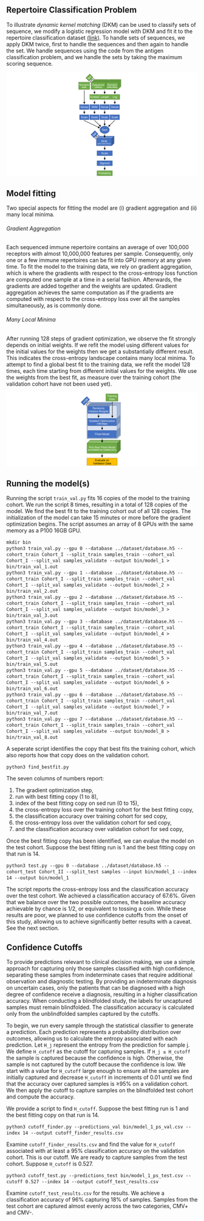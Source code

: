## Repertoire Classification Problem

To illustrate *dynamic kernel matching* (DKM) can be used to classify sets of sequence, we modify a logistic regression model with DKM and fit it to the repertoire classification dataset [(link)](https://github.com/jostmey/dkm/tree/master/repertoire-classification-problem/dataset). To handle sets of sequences, we apply DKM twice, first to handle the sequences and then again to handle the set. We handle sequences using the code from the antigen classification problem, and we handle the sets by taking the maximum scoring sequence.

![alt text](../../artwork/repertoire-classification-model.png "Repertoire classification model")

## Model fitting

Two special aspects for fitting the model are (i) gradient aggregation and (ii) many local minima.

###### Gradient Aggregation
Each sequenced immune repertoire contains an average of over 100,000 receptors with almost 10,000,000 features per sample. Consequently, only one or a few immune repertoires can be fit into GPU memory at any given time. To fit the model to the training data, we rely on gradient aggregation, which is where the gradients with respect to the cross-entropy loss function are computed one sample at a time in a serial fashion. Afterwards, the gradients are added together and the weights are updated. Gradient aggregation achieves the same computation as if the gradients are computed with respect to the cross-entropy loss over all the samples simultaneously, as is commonly done.


###### Many Local Minima
After running 128 steps of gradient optimization, we observe the fit strongly depends on initial weights. If we refit the model using different values for the initial values for the weights then we get a substantially different result. This indicates the cross-entropy landscape contains many local minima. To attempt to find a global best fit to the training data, we refit the model 128 times, each time starting from different initial values for the weights. We use the weights from the best fit, as measure over the training cohort (the validation cohort have not been used yet).

![alt text](../../artwork/many-fits.png "Best fit to training data")

## Running the model(s)

Running the script `train_val.py` fits 16 copies of the model to the training cohort. We run the script 8 times, resulting in a total of 128 copies of the model. We find the best fit to the training cohort out of all 128 copies. The initialization of the model can take 15 minutes or more before the gradient optimization begins. The script assumes an array of 8 GPUs with the same memory as a P100 16GB GPU.

```
mkdir bin
python3 train_val.py --gpu 0 --database ../dataset/database.h5 --cohort_train Cohort_I --split_train samples_train --cohort_val Cohort_I --split_val samples_validate --output bin/model_1 > bin/train_val_1.out
python3 train_val.py --gpu 1 --database ../dataset/database.h5 --cohort_train Cohort_I --split_train samples_train --cohort_val Cohort_I --split_val samples_validate --output bin/model_2 > bin/train_val_2.out
python3 train_val.py --gpu 2 --database ../dataset/database.h5 --cohort_train Cohort_I --split_train samples_train --cohort_val Cohort_I --split_val samples_validate --output bin/model_3 > bin/train_val_3.out
python3 train_val.py --gpu 3 --database ../dataset/database.h5 --cohort_train Cohort_I --split_train samples_train --cohort_val Cohort_I --split_val samples_validate --output bin/model_4 > bin/train_val_4.out
python3 train_val.py --gpu 4 --database ../dataset/database.h5 --cohort_train Cohort_I --split_train samples_train --cohort_val Cohort_I --split_val samples_validate --output bin/model_5 > bin/train_val_5.out
python3 train_val.py --gpu 5 --database ../dataset/database.h5 --cohort_train Cohort_I --split_train samples_train --cohort_val Cohort_I --split_val samples_validate --output bin/model_6 > bin/train_val_6.out
python3 train_val.py --gpu 6 --database ../dataset/database.h5 --cohort_train Cohort_I --split_train samples_train --cohort_val Cohort_I --split_val samples_validate --output bin/model_7 > bin/train_val_7.out
python3 train_val.py --gpu 7 --database ../dataset/database.h5 --cohort_train Cohort_I --split_train samples_train --cohort_val Cohort_I --split_val samples_validate --output bin/model_8 > bin/train_val_8.out
```

A seperate script identifies the copy that best fits the training cohort, which also reports how that copy does on the validation cohort.

```
python3 find_bestfit.py
```

The seven columns of numbers report:
1. The gradient optimization step,
2. run with best fitting copy (1 to 8),
3. index of the best fitting copy on sed run (0 to 15),
4. the cross-entropy loss over the training cohort for the best fitting copy,
5. the classification accuracy over training cohort for sed copy,
6. the cross-entropy loss over the validation cohort for sed copy,
7. and the classification accuracy over validation cohort for sed copy,

Once the best fitting copy has been identified, we can evalue the model on the test cohort. Suppose the best fitting run is 1 and the best fitting copy on that run is 14.

```
python3 test.py --gpu 0 --database ../dataset/database.h5 --cohort_test Cohort_II --split_test samples --input bin/model_1 --index 14 --output bin/model_1
```

The script reports the cross-entropy loss and the classification accuracy over the test cohort. We achieved a classification accuracy of 67.6%. Given that we balance over the two possible outcomes, the baseline accuracy achievable by chance is 1/2, or equivalent to tossing a coin. While these results are poor, we planned to use confidence cutoffs from the onset of this study, allowing us to achieve significantly better results with a caveat. See the next section.

## Confidence Cutoffs

To provide predictions relevant to clinical decision making, we use a simple approach for capturing only those samples classified with high confidence, separating these samples from indeterminate cases that require additional observation and diagnostic testing. By providing an indeterminate diagnosis on uncertain cases, only the patients that can be diagnosed with a high degree of confidence receive a diagnosis, resulting in a higher classification accuracy. When conducting a blindfolded study, the labels for uncaptured samples must remain blindfolded. The classification accuracy is calculated only from the unblindfolded samples captured by the cutoffs.

To begin, we run every sample through the statistical classifier to generate a prediction. Each prediction represents a probability distribution over outcomes, allowing us to calculate the entropy associated with each prediction. Let `H_j` represent the entropy from the prediction for sample j. We define `H_cutoff` as the cutoff for capturing samples. If `H_j ≤ H_cutoff` the sample is captured because the confidence is high. Otherwise, the sample is not captured by the cutoff because the confidence is low. We start with a value for `H_cutoff` large enough to ensure all the samples are initially captured and decrease `H_cutoff` in increments of 0.01 until we find that the accuracy over captured samples is ≥95% on a validation cohort. We then apply the cutoff to capture samples on the blindfolded test cohort and compute the accuracy.

We provide a script to find `H_cutoff`. Suppose the best fitting run is 1 and the best fitting copy on that run is 14.

```
python3 cutoff_finder.py --predictions_val bin/model_1_ps_val.csv --index 14 --output cutoff_finder_results.csv
```

Examine `cutoff_finder_results.csv` and find the value for `H_cutoff` associated with at least a 95% classification accuracy on the validation cohort. This is our cutoff. We are ready to capture samples from the test cohort. Suppose `H_cutoff` is 0.527.

```
python3 cutoff_test.py --predictions_test bin/model_1_ps_test.csv --cutoff 0.527 --index 14 --output cutoff_test_results.csv
```

Examine `cutoff_test_results.csv` for the results. We achieve a classification accuracy of 96% capturing 18% of samples. Samples from the test cohort are captured almost evenly across the two categories, CMV+ and CMV-.
